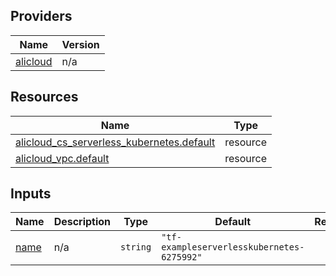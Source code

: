 <!-- BEGIN_TF_DOCS -->
## Providers

| Name | Version |
|------|---------|
| <a name="provider_alicloud"></a> [alicloud](#provider\_alicloud) | n/a |

## Resources

| Name | Type |
|------|------|
| [alicloud_cs_serverless_kubernetes.default](https://registry.terraform.io/providers/hashicorp/alicloud/latest/docs/resources/cs_serverless_kubernetes) | resource |
| [alicloud_vpc.default](https://registry.terraform.io/providers/hashicorp/alicloud/latest/docs/resources/vpc) | resource |

## Inputs

| Name | Description | Type | Default | Required |
|------|-------------|------|---------|:--------:|
| <a name="input_name"></a> [name](#input\_name) | n/a | `string` | `"tf-exampleserverlesskubernetes-6275992"` | no |
<!-- END_TF_DOCS -->    